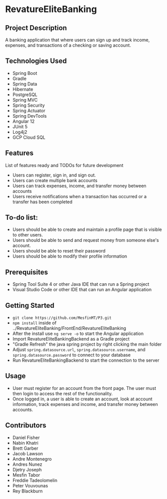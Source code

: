 # RevatureEliteBanking

## Project Description
A banking application that where users can sign up and track income, expenses, and transactions of a checking or saving account.
## Technologies Used
* Spring Boot
* Gradle
* Spring Data
* Hibernate
* PostgreSQL
* Spring MVC
* Spring Security
* Spring Actuator
* Spring DevTools
* Angular 12
* JUnit 5
* Log4j2
* GCP Cloud SQL
## Features
List of features ready and TODOs for future development
* Users can register, sign in, and sign out.
* Users can create multiple bank accounts
* Users can track expenses, income, and transfer money between accounts
* Users receive notifications when a transaction has occurred or a transfer has been completed
## To-do list:
* Users should be able to create and maintain a profile page that is visible to other users.
* Users should be able to send and request money from someone else's account.
* Users should be able to reset their password
* Users should be able to modify their profile information
## Prerequisites
* Spring Tool Suite 4 or other Java IDE that can run a Spring project
* Visual Studio Code or other IDE that can run an Angular application
## Getting Started
* `git clone https://github.com/MesfinMT/P3.git`
* `npm install` inside of ../RevatureEliteBanking/FrontEnd/RevatureEliteBanking
* After the install use `ng serve -o` to start the Angular application
* Import RevatureEliteBankingBackend as a Gradle project
* "Gradle Refresh" the java spring project by right clicking the main folder
* Adjust `spring.datasource.url`, `spring.datasource.username`, and `spring.datasource.password` to connect to your database
* Run RevatureEliteBankingBackend to start the connection to the server
## Usage
* User must register for an account from the front page.  The user must then login to access the rest of the functionality.
* Once logged in, a user is able to create an account, look at account information, track expenses and income, and transfer money between accounts.
## Contributors
* Daniel Fisher
* Nabin Khatri
* Brett Garber
* Jacob Lawson
* Andre Montenegro
* Andres Nunez
* Djetry Joseph
* Mesfin Tabor
* Freddie Tadeolomelin
* Peter Vouvounas
* Rey Blackburn
